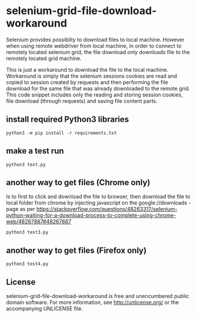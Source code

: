 # selenium-grid-file-download-workaround
Selenium provides possiblity to download files to local machine. However when using remote webdriver from local machine, in order to connect to remotely located selenium grid, the file download only downloads file to the remotely located grid machine. 

This is just a  workaround to download the file to the local machine. Workaround is simply that the selenium sessions cookies are read and copied to session created by requests and then performing the file download for the same file that was already downloaded to the remote grid. This code snippet includes only the reading and storing session cookies, file download (through requests) and saving file content parts.

## install required Python3 libraries
```
python3 -m pip install -r requirements.txt
```

## make a test run
```
python3 test.py
```

## another way to get files (Chrome only)
Is to first to click and download the file to browser, then download the file to local folder from chrome by injecting javascript on the google://downloads -page as per https://stackoverflow.com/questions/48263317/selenium-python-waiting-for-a-download-process-to-complete-using-chrome-web/48267887#48267887
```
python3 test3.py
```

## another way to get files (Firefox only)
```
python3 test4.py
```

License
-------

selenium-grid-file-download-workaround is free and unencumbered public domain software. For more
information, see <http://unlicense.org/> or the accompanying UNLICENSE file.
